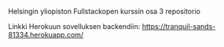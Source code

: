 Helsingin yliopiston Fullstackopen kurssin osa 3 repositorio

Linkki Herokuun sovelluksen backendiin: https://tranquil-sands-81334.herokuapp.com/
